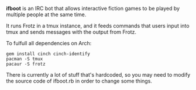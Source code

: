 **ifboot** is an IRC bot that allows interactive fiction games to be played
by multiple people at the same time.

It runs Frotz in a tmux instance, and it feeds commands that users input into
tmux and sends messages with the output from Frotz.

To fulfull all dependencies on Arch:

    gem install cinch cinch-identify
    pacman -S tmux
    pacaur -S frotz

There is currently a lot of stuff that's hardcoded, so you may need to modify
the source code of ifboot.rb in order to change some things.
